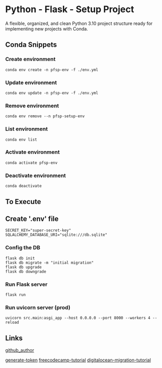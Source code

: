 # Python - Flask - Setup Project

A flexible, organized, and clean Python 3.10 project structure ready for implementing new projects with Conda.



## Conda Snippets

### Create environment
``` conda env create -n pfsp-env -f ./env.yml ```

### Update environment
``` conda env update -n pfsp-env -f ./env.yml ```

### Remove environment
``` conda env remove --n pfsp-setup-env ```

### List environment
``` conda env list ```

### Activate environment
``` conda activate pfsp-env ```

### Deactivate environment
``` conda deactivate ```



## To Execute

## Create '.env' file

```
SECRET_KEY="super-secret-key"
SQLALCHEMY_DATABASE_URI="sqlite:///db.sqlite"
```

### Config the DB
```
flask db init
flask db migrate -m "initial migration"
flask db upgrade
flask db downgrade
```

### Run Flask server
``` flask run ```

### Run uvicorn server (prod)
``` uvicorn src.main:asgi_app --host 0.0.0.0 --port 8000 --workers 4 --reload ```

## Links

[github_author](https://github.com/Diegoomal)

[generate-token](https://github.com/settings/tokens)
[freecodecamp-tutorial](https://www.freecodecamp.org/news/how-to-authenticate-users-in-flask/)
[digitalocean-migration-tutorial](https://www.digitalocean.com/community/tutorials/how-to-perform-flask-sqlalchemy-migrations-using-flask-migrate)

<!-- 
flask db upgrade OR downgrade
path -> migrations/script.py.mako
-->
